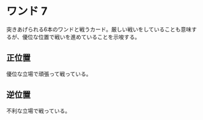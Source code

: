 # ワンド 7
突きあげられる6本のワンドと戦うカード。厳しい戦いをしていることも意味するが、優位な位置で戦いを進めていることを示唆する。

## 正位置
優位な立場で頑張って戦っている。

## 逆位置
不利な立場で戦っている。
